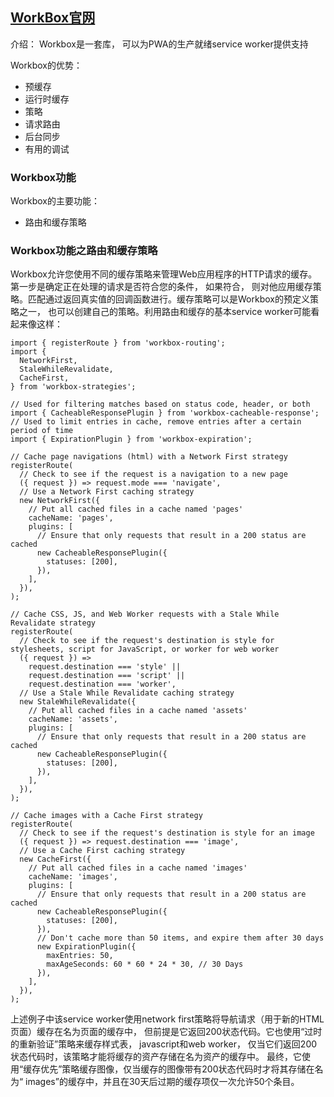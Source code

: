 ## [WorkBox官网](https://developers.google.com/web/tools/workbox)

介绍： Workbox是一套库， 可以为PWA的生产就绪service worker提供支持

Workbox的优势：
- 预缓存
- 运行时缓存
- 策略
- 请求路由
- 后台同步
- 有用的调试

### Workbox功能
Workbox的主要功能：
- 路由和缓存策略


### Workbox功能之路由和缓存策略

Workbox允许您使用不同的缓存策略来管理Web应用程序的HTTP请求的缓存。第一步是确定正在处理的请求是否符合您的条件， 如果符合， 则对他应用缓存策略。匹配通过返回真实值的回调函数进行。缓存策略可以是Workbox的预定义策略之一， 也可以创建自己的策略。利用路由和缓存的基本service worker可能看起来像这样：
````
import { registerRoute } from 'workbox-routing';
import {
  NetworkFirst,
  StaleWhileRevalidate,
  CacheFirst,
} from 'workbox-strategies';

// Used for filtering matches based on status code, header, or both
import { CacheableResponsePlugin } from 'workbox-cacheable-response';
// Used to limit entries in cache, remove entries after a certain period of time
import { ExpirationPlugin } from 'workbox-expiration';

// Cache page navigations (html) with a Network First strategy
registerRoute(
  // Check to see if the request is a navigation to a new page
  ({ request }) => request.mode === 'navigate',
  // Use a Network First caching strategy
  new NetworkFirst({
    // Put all cached files in a cache named 'pages'
    cacheName: 'pages',
    plugins: [
      // Ensure that only requests that result in a 200 status are cached
      new CacheableResponsePlugin({
        statuses: [200],
      }),
    ],
  }),
);

// Cache CSS, JS, and Web Worker requests with a Stale While Revalidate strategy
registerRoute(
  // Check to see if the request's destination is style for stylesheets, script for JavaScript, or worker for web worker
  ({ request }) =>
    request.destination === 'style' ||
    request.destination === 'script' ||
    request.destination === 'worker',
  // Use a Stale While Revalidate caching strategy
  new StaleWhileRevalidate({
    // Put all cached files in a cache named 'assets'
    cacheName: 'assets',
    plugins: [
      // Ensure that only requests that result in a 200 status are cached
      new CacheableResponsePlugin({
        statuses: [200],
      }),
    ],
  }),
);

// Cache images with a Cache First strategy
registerRoute(
  // Check to see if the request's destination is style for an image
  ({ request }) => request.destination === 'image',
  // Use a Cache First caching strategy
  new CacheFirst({
    // Put all cached files in a cache named 'images'
    cacheName: 'images',
    plugins: [
      // Ensure that only requests that result in a 200 status are cached
      new CacheableResponsePlugin({
        statuses: [200],
      }),
      // Don't cache more than 50 items, and expire them after 30 days
      new ExpirationPlugin({
        maxEntries: 50,
        maxAgeSeconds: 60 * 60 * 24 * 30, // 30 Days
      }),
    ],
  }),
);

````
上述例子中该service worker使用network first策略将导航请求（用于新的HTML页面）缓存在名为页面的缓存中， 但前提是它返回200状态代码。它也使用“过时的重新验证”策略来缓存样式表， javascript和web worker， 仅当它们返回200状态代码时，该策略才能将缓存的资产存储在名为资产的缓存中。 最终，它使用“缓存优先”策略缓存图像，仅当缓存的图像带有200状态代码时才将其存储在名为“ images”的缓存中，并且在30天后过期的缓存项仅一次允许50个条目。


